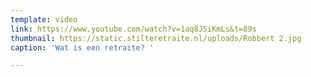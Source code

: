 ```yaml
---
template: video
link: https://www.youtube.com/watch?v=1aq8JSiKmLs&t=89s
thumbnail: https://static.stilteretraite.nl/uploads/Robbert 2.jpg
caption: 'Wat is een retraite? '

---
```

